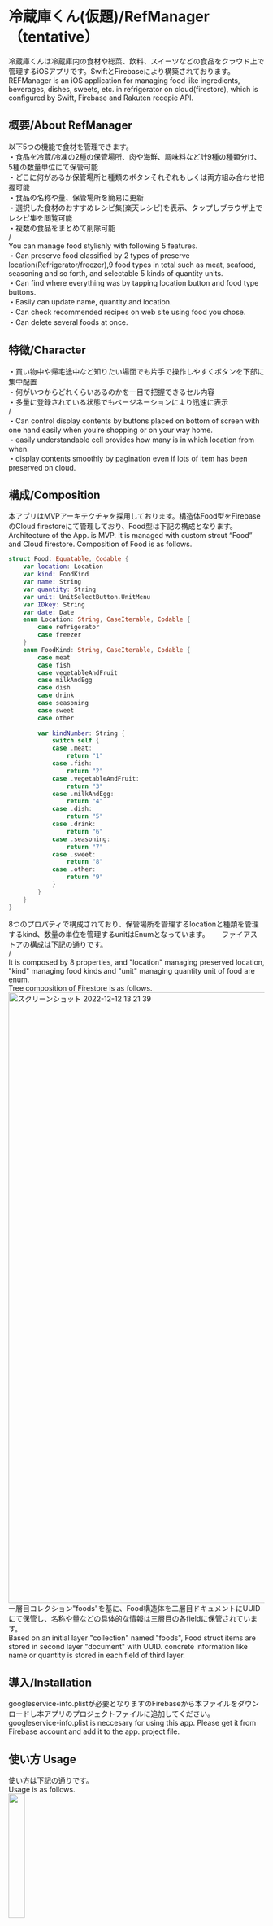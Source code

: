  # 冷蔵庫くん(仮題)/RefManager （tentative）
冷蔵庫くんは冷蔵庫内の食材や総菜、飲料、スイーツなどの食品をクラウド上で管理するiOSアプリです。SwiftとFirebaseにより構築されております。  
REFManager is an iOS application for managing food like ingredients, beverages, dishes, sweets, etc. in refrigerator on cloud(firestore), which is configured by Swift, Firebase and Rakuten recepie API.
## 概要/About RefManager
以下5つの機能で食材を管理できます。  
・食品を冷蔵/冷凍の2種の保管場所、肉や海鮮、調味料など計9種の種類分け、5種の数量単位にて保管可能  
・どこに何があるか保管場所と種類のボタンそれぞれもしくは両方組み合わせ把握可能  
・食品の名称や量、保管場所を簡易に更新  
・選択した食材のおすすめレシピ集(楽天レシピ)を表示、タップしブラウザ上でレシピ集を閲覧可能  
・複数の食品をまとめて削除可能  
/  
You can manage food stylishly with following 5 features.  
・Can preserve food classified by 2 types of preserve location(Refrigerator/freezer),9 food types in total such as meat, seafood, seasoning and so forth, and selectable 5 kinds of quantity units.  
・Can find where everything was by tapping location button and food type buttons.  
・Easily can update name, quantity and location.  
・Can check recommended recipes on web site using food you chose.  
・Can delete several foods at once.
## 特徴/Character
・買い物中や帰宅途中など知りたい場面でも片手で操作しやすくボタンを下部に集中配置  
・何がいつからどれくらいあるのかを一目で把握できるセル内容  
・多量に登録されている状態でもページネーションにより迅速に表示  
/  
・Can control display contents by buttons placed on bottom of screen with one hand easily when you’re shopping or on your way home.  
・easily understandable cell provides how many is in which location from when.  
・display contents smoothly by pagination even if lots of item has been preserved on cloud.
## 構成/Composition  
本アプリはMVPアーキテクチャを採用しております。構造体Food型をFirebaseのCloud firestoreにて管理しており、Food型は下記の構成となります。
Architecture of the App. is MVP. It is managed with custom strcut “Food” and Cloud firestore. Composition of Food is as follows.  

```swift
struct Food: Equatable, Codable {
    var location: Location
    var kind: FoodKind
    var name: String
    var quantity: String
    var unit: UnitSelectButton.UnitMenu
    var IDkey: String
    var date: Date
    enum Location: String, CaseIterable, Codable {
        case refrigerator
        case freezer
    }
    enum FoodKind: String, CaseIterable, Codable {
        case meat
        case fish
        case vegetableAndFruit
        case milkAndEgg
        case dish
        case drink
        case seasoning
        case sweet
        case other
        
        var kindNumber: String {
            switch self {
            case .meat:
                return "1"
            case .fish:
                return "2"
            case .vegetableAndFruit:
                return "3"
            case .milkAndEgg:
                return "4"
            case .dish:
                return "5"
            case .drink:
                return "6"
            case .seasoning:
                return "7"
            case .sweet:
                return "8"
            case .other:
                return "9"
            }
        }
    }
}
```
8つのプロパティで構成されており、保管場所を管理するlocationと種類を管理するkind、数量の単位を管理するunitはEnumとなっています。　　
ファイアストアの構成は下記の通りです。  
/  
It is composed by 8 properties, and "location" managing preserved location, "kind" managing food kinds and "unit" managing quantity unit of food are enum.   
Tree composition of Firestore is as follows.
<img width="1200" alt="スクリーンショット 2022-12-12 13 21 39" src="https://user-images.githubusercontent.com/84781651/206960175-2393d5a3-a101-41e1-b6bb-30b3f8b20ce0.png">
一層目コレクション"foods"を基に、Food構造体を二層目ドキュメントにUUIDにて保管し、名称や量などの具体的な情報は三層目の各fieldに保管されています。  
Based on an initial layer "collection" named "foods", Food struct items are stored in second layer "document" with UUID. concrete information like name or quantity is stored in each field of third layer.  

## 導入/Installation
googleservice-info.plistが必要となりますのFirebaseから本ファイルをダウンロードし本アプリのプロジェクトファイルに追加してください。  
googleservice-info.plist is neccesary for using this app. Please get it from Firebase account and add it to the app. project file.  
## 使い方 Usage
使い方は下記の通りです。  
Usage is as follows.  
<img src="https://user-images.githubusercontent.com/84781651/206842125-53fdc0ab-dbff-4bb1-8601-d78b61dc3181.png" width="25%">

## Todo
・Account and share function.  
・Preservation of several foods at once.  
・Keyword search.  
・notification/alert of expiry date.  
・release on appstore.  

